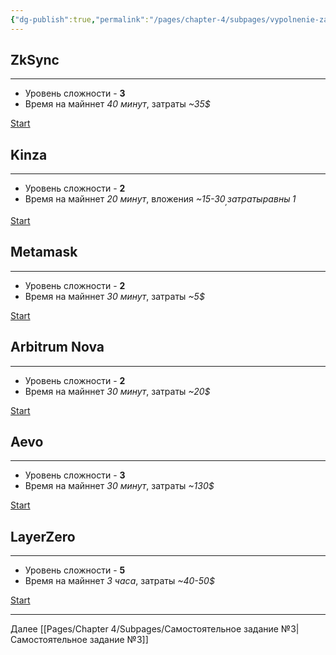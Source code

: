 ```yaml
---
{"dg-publish":true,"permalink":"/pages/chapter-4/subpages/vypolnenie-zadanij-aktualnyh-majnetov/"}
---
```





## ZkSync
---
  

* Уровень сложности - **3**
* Время на майннет _40 минут_, затраты _~35$_

[Start]()

## Kinza
---



* Уровень сложности - **2**
* Время на майннет _20 минут_, вложения _~15-30$_, затраты равны  _~1$_

[Start]()

## Metamask
---


* Уровень сложности - **2**
* Время на майннет _30 минут_, затраты _~5$_

[Start]()

## Arbitrum Nova
---


* Уровень сложности - **2**
* Время на майннет _30 минут_, затраты _~20$_

[Start]()

## Aevo
---


* Уровень сложности - **3**
* Время на майннет _30 минут_, затраты _~130$_

[Start]()

## LayerZero
---


* Уровень сложности - **5**
* Время на майннет _3 часа_, затраты _~40-50$_

[Start]()

---

Далее [[Pages/Chapter 4/Subpages/Самостоятельное задание №3\|Самостоятельное задание №3]]
